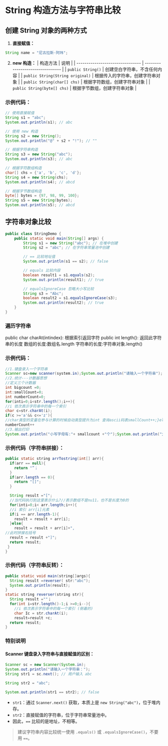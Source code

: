 
# String 构造方法与字符串比较

## 创建 String 对象的两种方式

1. **直接赋值：**
```java
String name = "尼古拉斯·阿玮";
```

2. **new 构造：**
| 构造方法                         | 说明                             |
| -------------------------------- | -------------------------------- |
| `public String()`                | 创建空白字符串，不含任何内容     |
| `public String(String original)` | 根据传入的字符串，创建字符串对象 |
| `public String(char[] chs)`      | 根据字符数组，创建字符串对象     |
| `public String(byte[] chs)`      | 根据字节数组，创建字符串对象     |

### 示例代码：

```java
// 使用直接赋值
String s1 = "abc";
System.out.println(s1); // abc

// 使用 new 构造
String s2 = new String();
System.out.println("@" + s2 + "!"); // ""

// 根据字符串构造
String s3 = new String("abc");
System.out.println(s3); // abc

// 根据字符数组构造
char[] chs = {'a', 'b', 'c', 'd'};
String s4 = new String(chs);
System.out.println(s4); // abcd

// 根据字节数组构造
byte[] bytes = {97, 98, 99, 100};
String s5 = new String(bytes);
System.out.println(s5); // abcd
```

## 字符串对象比较

```java
public class StringDemo {
    public static void main(String[] args) {
        String s1 = new String("abc"); // 在堆中创建
        String s2 = "abc"; // 在字符串常量池中创建

        // == 比较地址值
        System.out.println(s1 == s2); // false

        // equals 比较内容
        boolean result1 = s1.equals(s2);
        System.out.println(result1); // true

        // equalsIgnoreCase 忽略大小写比较
        String s3 = "Abc";
        boolean result2 = s1.equalsIgnoreCase(s3);
        System.out.println(result2); // true
    }
}
```
### 遍历字符串
public char charAt(intindex): 根据索引返回字符
public int length(): 返回此字符串的长度
数组的长度:数组名.length
字符串的长度:字符串对象.length()


### 示例代码：
```java
//1.键盘录入一个字符串
Scanner sc=new scanner(system.in);System.out.println("请输入一个字符串");String str = sc.next();
//2.统计---计数器思想
//定义三个计数器
int bigcount =0;
int:smallCount=0;
int numberCount=0;
for(inti=0;i<str.length();i++){
//i 依次表示字符串中的每一个索引
char c=str.charAt(i);
if(c >='a'&& c<='z'){
//char类型的变量在参与计算的时候自动类型提升为int 查询ascii码表smallCount++;}else if(c >='A’&&c<='Z'){bigCount++;}else if(c >='0’&& c<= '9'){
numberCount++
//3.输出打印
System.out.println("小写字母有:"+ smallcount +"个");System.out.println("大写字母有:"+ bigcount +“个");System.out.println("数字字母有:"+numbercount +"个");
```
### 示例代码（字符串拼接）：
```java
public static string arrTostring(int[] arr){
  if(arr == null){
    return "”；
  }
  if(arr.length == 0){
    return "[]";
  }

  String result ="[";
  //当代码执行到这里表示什么?//表示数组不是nu11，也不是长度为0的
  for(inti=0;i< arr.length;i++){
  //i 索引 arr[i]元素
  if(i == arr.length-1){
    result = result + arr[i];
  }else{
    result = result + arr[i]+",
//此时拼接右括号
  result = result +"]";
  return result;
 }
}
```

### 示例代码（字符串反转）：
```java
public static void main(string[]args){
  String result =reverser( str:"abc");
  System.out.println(result);
}  
static string reverser(string str){
  String result =""；
  for(int i=str.length()-1;i >=0;i--){
    //i 依次表示字符串中的每一个索引 (倒着的)
    char Ic = str.charAt(i);
    result=result +c;
  return result;
} 
```

### 特别说明
#### Scanner 键盘录入字符串与直接赋值的区别：
```java
Scanner sc = new Scanner(System.in);
System.out.println("请输入一个字符串：");
String str1 = sc.next(); // 用户输入 abc

String str2 = "abc";

System.out.println(str1 == str2); // false
```

- `str1`：通过 `Scanner.next()` 获取，本质上是 `new String("abc")`，位于堆内存。
- `str2`：直接赋值的字符串，位于字符串常量池中。
- 因此，`==` 比较的是地址，不相等。

> 建议字符串内容比较统一使用 `.equals()` 或 `.equalsIgnoreCase()`，不要用 `==`。
